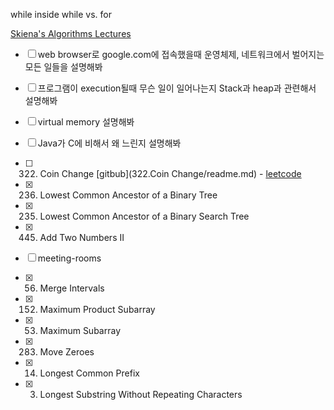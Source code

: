 while inside while vs. for

[Skiena's Algorithms Lectures](http://www3.cs.stonybrook.edu/~algorith/video-lectures/)


- [ ] web browser로 google.com에 접속했을때 운영체제, 네트워크에서 벌어지는 모든 일들을 설명해봐
- [ ] 프로그램이 execution될때 무슨 일이 일어나는지 Stack과 heap과 관련해서 설명해봐
- [ ] virtual memory 설명해봐
- [ ] Java가 C에 비해서 왜 느린지 설명해봐

- [ ] 322. Coin Change [gitbub](322.Coin Change/readme.md)  -  [leetcode](https://leetcode.com/problems/coin-change/#/description)
- [x] 236. Lowest Common Ancestor of a Binary Tree
- [x] 235. Lowest Common Ancestor of a Binary Search Tree
- [x] 445. Add Two Numbers II
- [ ] meeting-rooms
- [x] 56. Merge Intervals
- [x] 152. Maximum Product Subarray
- [x] 53. Maximum Subarray
- [x] 283. Move Zeroes
- [x] 14. Longest Common Prefix
- [x] 3. Longest Substring Without Repeating Characters
